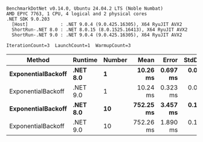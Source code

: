 ```

BenchmarkDotNet v0.14.0, Ubuntu 24.04.2 LTS (Noble Numbat)
AMD EPYC 7763, 1 CPU, 4 logical and 2 physical cores
.NET SDK 9.0.203
  [Host]            : .NET 9.0.4 (9.0.425.16305), X64 RyuJIT AVX2
  ShortRun-.NET 8.0 : .NET 8.0.15 (8.0.1525.16413), X64 RyuJIT AVX2
  ShortRun-.NET 9.0 : .NET 9.0.4 (9.0.425.16305), X64 RyuJIT AVX2

IterationCount=3  LaunchCount=1  WarmupCount=3  

```
| Method             | Runtime  | Number | Mean      | Error    | StdDev   | Min       | Max       | Allocated |
|------------------- |--------- |------- |----------:|---------:|---------:|----------:|----------:|----------:|
| **ExponentialBackoff** | **.NET 8.0** | **1**      |  **10.26 ms** | **0.697 ms** | **0.038 ms** |  **10.23 ms** |  **10.30 ms** |     **520 B** |
| ExponentialBackoff | .NET 9.0 | 1      |  10.24 ms | 0.323 ms | 0.018 ms |  10.22 ms |  10.26 ms |     520 B |
| **ExponentialBackoff** | **.NET 8.0** | **10**     | **752.25 ms** | **3.457 ms** | **0.189 ms** | **752.06 ms** | **752.43 ms** |    **4120 B** |
| ExponentialBackoff | .NET 9.0 | 10     | 752.26 ms | 1.890 ms | 0.104 ms | 752.16 ms | 752.37 ms |    4120 B |
